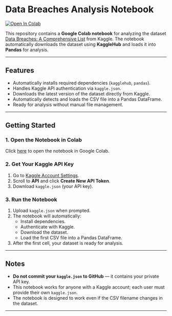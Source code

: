# Data Breaches Analysis Notebook

[![Open In Colab](https://colab.research.google.com/assets/colab-badge.svg)](https://colab.research.google.com/drive/1dIB_vbxLAJvmovtQ-eXfhBk64GMwB5kV#scrollTo=-uuI_vttKpFq)

This repository contains a **Google Colab notebook** for analyzing the dataset [Data Breaches: A Comprehensive List](https://www.kaggle.com/datasets/thedevastator/data-breaches-a-comprehensive-list) from Kaggle. The notebook automatically downloads the dataset using **KaggleHub** and loads it into **Pandas** for analysis.

---

## Features

- Automatically installs required dependencies (`kagglehub`, `pandas`).
- Handles Kaggle API authentication via `kaggle.json`.
- Downloads the latest version of the dataset directly from Kaggle.
- Automatically detects and loads the CSV file into a Pandas DataFrame.
- Ready for analysis without manual file management.

---

## Getting Started

### 1. Open the Notebook in Colab
Click [here](https://colab.research.google.com/github/YOUR_USERNAME/YOUR_REPO/blob/main/YOUR_NOTEBOOK.ipynb) to open the notebook in Google Colab.

### 2. Get Your Kaggle API Key
1. Go to [Kaggle Account Settings](https://www.kaggle.com/settings/account).
2. Scroll to **API** and click **Create New API Token**.
3. Download `kaggle.json` (your API key).

### 3. Run the Notebook
1. Upload `kaggle.json` when prompted.
2. The notebook will automatically:
   - Install dependencies.
   - Authenticate with Kaggle.
   - Download the dataset.
   - Load the first CSV file into a Pandas DataFrame.
3. After the first cell, your dataset is ready for analysis.

---

## Notes

- **Do not commit your `kaggle.json` to GitHub** — it contains your private API key.
- This notebook works for anyone with a Kaggle account; each user must provide their own `kaggle.json`.
- The notebook is designed to work even if the CSV filename changes in the dataset.

---
